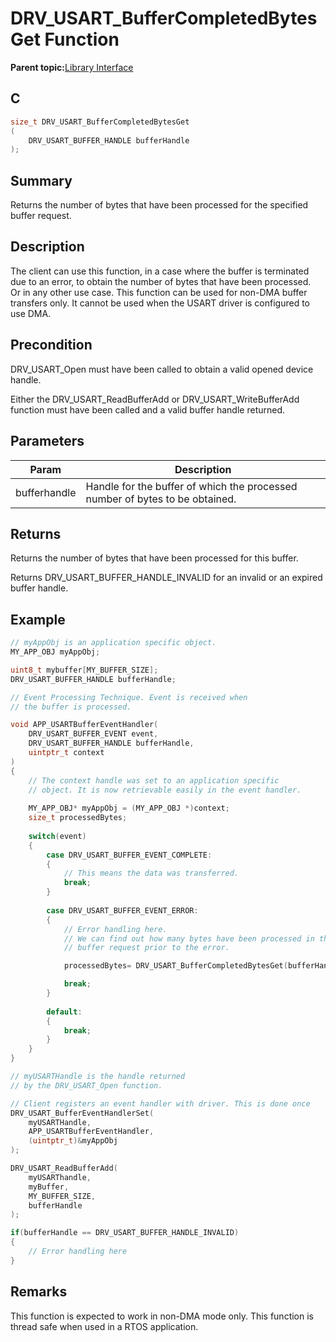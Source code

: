 # DRV\_USART\_BufferCompletedBytesGet Function

**Parent topic:**[Library Interface](GUID-80FC4C27-64D2-411F-BE4A-4C4A8BD80604.md)

## C

```c
size_t DRV_USART_BufferCompletedBytesGet
(
    DRV_USART_BUFFER_HANDLE bufferHandle
);
```

## Summary

Returns the number of bytes that have been processed for the specified buffer request.

## Description

The client can use this function, in a case where the buffer is terminated<br />due to an error, to obtain the number of bytes that have been processed.<br />Or in any other use case. This function can be used for non-DMA buffer<br />transfers only. It cannot be used when the USART driver is configured to<br />use DMA.

## Precondition

DRV\_USART\_Open must have been called to obtain a valid opened device handle.

Either the DRV\_USART\_ReadBufferAdd or DRV\_USART\_WriteBufferAdd function must have been called and a valid buffer handle returned.

## Parameters

|Param|Description|
|-----|-----------|
|bufferhandle|Handle for the buffer of which the processed number of bytes to be obtained.|

## Returns

Returns the number of bytes that have been processed for this buffer.

Returns DRV\_USART\_BUFFER\_HANDLE\_INVALID for an invalid or an expired buffer handle.

## Example

```c
// myAppObj is an application specific object.
MY_APP_OBJ myAppObj;

uint8_t mybuffer[MY_BUFFER_SIZE];
DRV_USART_BUFFER_HANDLE bufferHandle;

// Event Processing Technique. Event is received when
// the buffer is processed.

void APP_USARTBufferEventHandler(
    DRV_USART_BUFFER_EVENT event,
    DRV_USART_BUFFER_HANDLE bufferHandle,
    uintptr_t context
)
{
    // The context handle was set to an application specific
    // object. It is now retrievable easily in the event handler.
    
    MY_APP_OBJ* myAppObj = (MY_APP_OBJ *)context;
    size_t processedBytes;
    
    switch(event)
    {
        case DRV_USART_BUFFER_EVENT_COMPLETE:
        {
            // This means the data was transferred.
            break;
        }
        
        case DRV_USART_BUFFER_EVENT_ERROR:
        {
            // Error handling here.
            // We can find out how many bytes have been processed in this
            // buffer request prior to the error.

            processedBytes= DRV_USART_BufferCompletedBytesGet(bufferHandle);

            break;
        }
        
        default:
        {
            break;
        }
    }
}

// myUSARTHandle is the handle returned
// by the DRV_USART_Open function.

// Client registers an event handler with driver. This is done once
DRV_USART_BufferEventHandlerSet(
    myUSARTHandle,
    APP_USARTBufferEventHandler,
    (uintptr_t)&myAppObj
);

DRV_USART_ReadBufferAdd(
    myUSARThandle,
    myBuffer,
    MY_BUFFER_SIZE,
    bufferHandle
);

if(bufferHandle == DRV_USART_BUFFER_HANDLE_INVALID)
{
    // Error handling here
}

```

## Remarks

This function is expected to work in non-DMA mode only. This function is thread safe when used in a RTOS application.

